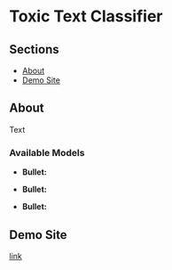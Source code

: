 # Toxic Text Classifier

## Sections

- [About](#about)
- [Demo Site](#demo)

## About <a id="about"></a>

Text

### <ind> Available Models </ind>

- **Bullet:**

- **Bullet:**

- **Bullet:**

## Demo Site <a id="demo"></a>

[link](https://sites.google.com/view/detecting-toxicity-in-text/home)
